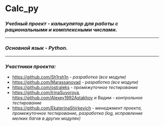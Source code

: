# Calc_py
### ***Учебный проект*** - *калькулятор для работы с рациональными и комплексными числами*.

***   

### ***Основной язык*** - *Python.* 

***   

### ***Участники проекта:***  
* https://github.com/Sh1rsh1n - *разработка (все модули)* 
* https://github.com/Marassanovad - *разработка (все модули)*
* https://github.com/ostraleks - *промежуточное тестирование* 
* https://github.com/IrinaSuvorova, https://github.com/Alexey1992Astakhov и Вадим - *контрольное тестирование* 
* https://github.com/EkaterinaShirkevich - *менеджмент проекта, промежуточное тестирование, разработка (log, исправление мелких багов в других модулях)*
